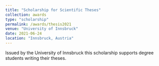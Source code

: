```yaml
---
title: "Scholarship for Scientific Theses"
collection: awards
type: "scholarship"
permalink: /awards/thesis2021
venue: "University of Innsbruck"
date: 2021-06-24
location: "Innsbruck, Austria"
---
```


Issued by the University of Innsbruck this scholarship supports degree students writing their theses.
